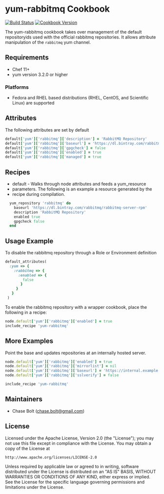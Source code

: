 # yum-rabbitmq Cookbook
[![Build Status](https://travis-ci.org/chasebolt/chef-yum-rabbitmq.svg?branch=master)](http://travis-ci.org/chasebolt/chef-yum-rabbitmq) [![Cookbook Version](https://img.shields.io/cookbook/v/yum-rabbitmq.svg)](https://supermarket.chef.io/cookbooks/yum-rabbitmq)

The yum-rabbitmq cookbook takes over management of the default repositoryids used with the official rabbitmq repositories. It allows attribute manipulation of the `rabbitmq` yum channel.

## Requirements
- Chef 11+
- yum version 3.2.0 or higher

### Platforms
- Fedora and RHEL based distributions (RHEL, CentOS, and Scientific Linux) are supported

## Attributes
The following attributes are set by default

```ruby
default['yum']['rabbitmq']['description'] = 'RabbitMQ Repository'
default['yum']['rabbitmq']['baseurl'] = 'https://dl.bintray.com/rabbitmq/rabbitmq-server-rpm'
default['yum']['rabbitmq']['gpgcheck'] = false
default['yum']['rabbitmq']['enabled'] = true
default['yum']['rabbitmq']['managed'] = true
```

## Recipes
- default - Walks through node attributes and feeds a yum_resource
- parameters. The following is an example a resource generated by the
- recipe during compilation.

```ruby
  yum_repository 'rabbitmq' do
    baseurl 'https://dl.bintray.com/rabbitmq/rabbitmq-server-rpm'
    description 'RabbitMQ Repository'
    enabled true
    gpgcheck false
  end
```

## Usage Example
To disable the rabbitmq repository through a Role or Environment definition

```ruby
default_attributes(
  :yum => {
    :rabbitmq => {
      :enabled => {
        false
       }
     }
   }
 )
```

To enable the rabbitmq repository with a wrapper cookbook, place the following in a recipe:

```ruby
node.default['yum']['rabbitmq']['enabled'] = true
include_recipe 'yum-rabbitmq'
```

## More Examples
Point the base and updates repositories at an internally hosted server.

```ruby
node.default['yum']['rabbitmq']['enabled'] = true
node.default['yum']['rabbitmq']['mirrorlist'] = nil
node.default['yum']['rabbitmq']['baseurl'] = 'https://internal.example.com/rabbitmq/6/os/x86_64'
node.default['yum']['rabbitmq']['sslverify'] = false

include_recipe 'yum-rabbitmq'
```

## Maintainers

* Chase Bolt (<chase.bolt@gmail.com>)

## License
Licensed under the Apache License, Version 2.0 (the "License");
you may not use this file except in compliance with the License.
You may obtain a copy of the License at

    http://www.apache.org/licenses/LICENSE-2.0

Unless required by applicable law or agreed to in writing, software
distributed under the License is distributed on an "AS IS" BASIS,
WITHOUT WARRANTIES OR CONDITIONS OF ANY KIND, either express or implied.
See the License for the specific language governing permissions and
limitations under the License.

